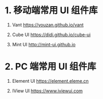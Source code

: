 # 1. 移动端常用 UI 组件库

1.   Vant https://youzan.github.io/vant

2.   Cube UI https://didi.github.io/cube-ui

3.   Mint UI http://mint-ui.github.io

# 2. PC 端常用 UI 组件库
1.   Element UI https://element.eleme.cn

2.   IView UI  https://www.iviewui.com
